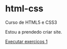 # html-css
 Curso de HTML5 e CSS3

Estou a prendedo criar site.

<a href="https://diiegoking.github.io/html-css/exercicios/ex001/index.html"> Executar exercicos 1 </a>